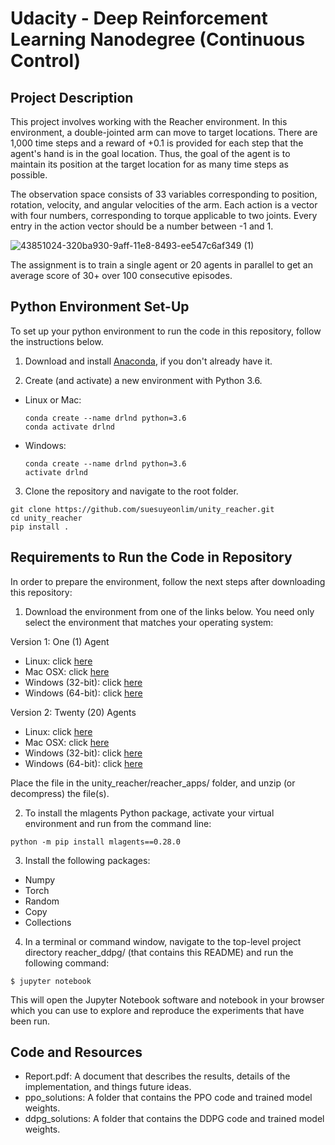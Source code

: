 # Udacity - Deep Reinforcement Learning Nanodegree (Continuous Control)


## Project Description
This project involves working with the Reacher environment. In this environment, a double-jointed arm can move to target locations. There are 1,000 time steps and a reward of +0.1 is provided for each step that the agent's hand is in the goal location. Thus, the goal of the agent is to maintain its position at the target location for as many time steps as possible.

The observation space consists of 33 variables corresponding to position, rotation, velocity, and angular velocities of the arm. Each action is a vector with four numbers, corresponding to torque applicable to two joints. Every entry in the action vector should be a number between -1 and 1.

![43851024-320ba930-9aff-11e8-8493-ee547c6af349 (1)](https://user-images.githubusercontent.com/19903898/179446479-29bb5eea-5812-4110-9030-db56188c3369.gif)

The assignment is to train a single agent or 20 agents in parallel to get an average score of 30+ over 100 consecutive episodes.


## Python Environment Set-Up
To set up your python environment to run the code in this repository, follow the instructions below.

1. Download and install [Anaconda](https://www.anaconda.com/download/), if you don't already have it.

2. Create (and activate) a new environment with Python 3.6.

- Linux or Mac:
  ```
  conda create --name drlnd python=3.6
  conda activate drlnd
  ```
- Windows:
  ```
  conda create --name drlnd python=3.6 
  activate drlnd
  ```

3. Clone the repository and navigate to the root folder.
  
  ```
  git clone https://github.com/suesuyeonlim/unity_reacher.git
  cd unity_reacher
  pip install .
  ```

## Requirements to Run the Code in Repository
In order to prepare the environment, follow the next steps after downloading this repository:

1. Download the environment from one of the links below. You need only select the environment that matches your operating system:

Version 1: One (1) Agent
  - Linux: click [here](https://s3-us-west-1.amazonaws.com/udacity-drlnd/P2/Reacher/one_agent/Reacher_Linux.zip)
  - Mac OSX: click [here](https://s3-us-west-1.amazonaws.com/udacity-drlnd/P2/Reacher/one_agent/Reacher.app.zip)
  - Windows (32-bit): click [here](https://s3-us-west-1.amazonaws.com/udacity-drlnd/P2/Reacher/one_agent/Reacher_Windows_x86.zip)
  - Windows (64-bit): click [here](https://s3-us-west-1.amazonaws.com/udacity-drlnd/P2/Reacher/one_agent/Reacher_Windows_x86_64.zip)

Version 2: Twenty (20) Agents
  - Linux: click [here](https://s3-us-west-1.amazonaws.com/udacity-drlnd/P2/Reacher/Reacher_Linux.zip)
  - Mac OSX: click [here](https://s3-us-west-1.amazonaws.com/udacity-drlnd/P2/Reacher/Reacher.app.zip)
  - Windows (32-bit): click [here](https://s3-us-west-1.amazonaws.com/udacity-drlnd/P2/Reacher/Reacher_Windows_x86.zip)
  - Windows (64-bit): click [here](https://s3-us-west-1.amazonaws.com/udacity-drlnd/P2/Reacher/Reacher_Windows_x86_64.zip)
  
Place the file in the unity_reacher/reacher_apps/ folder, and unzip (or decompress) the file(s).

2. To install the mlagents Python package, activate your virtual environment and run from the command line:
  
  ```
  python -m pip install mlagents==0.28.0
  ```
3. Install the following packages:
  
  - Numpy
  - Torch
  - Random
  - Copy
  - Collections

4. In a terminal or command window, navigate to the top-level project directory reacher_ddpg/ (that contains this README) and run the following command:

  ```
  $ jupyter notebook
  ```
  
  This will open the Jupyter Notebook software and notebook in your browser which you can use to explore and reproduce the experiments that have been run.

## Code and Resources
- Report.pdf: A document that describes the results, details of the implementation, and things future ideas.
- ppo_solutions: A folder that contains the PPO code and trained model weights.
- ddpg_solutions: A folder that contains the DDPG code and trained model weights.
